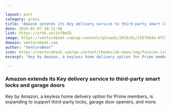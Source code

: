 ```yaml
---

layout: post
category: press
title: "Amazon extends its Key delivery service to third-party smart locks and garage doors"
date: 2019-01-07 18:11:56
link: https://vrhk.co/2sf8mIQ
image: https://venturebeat.com/wp-content/uploads/2019/01/1557d54a-0f27-4e50-9f55-b8e80ced14e1.png?fit=1594%2C974&strip=all
domain: venturebeat.com
author: "VentureBeat"
icon: https://venturebeat.com/wp-content/themes/vb-news/img/favicon.ico
excerpt: "Key by Amazon, a keyless home delivery option for Prime members, is expanding to support third-party locks, garage door openers, and more."

---
```


### Amazon extends its Key delivery service to third-party smart locks and garage doors

Key by Amazon, a keyless home delivery option for Prime members, is expanding to support third-party locks, garage door openers, and more.